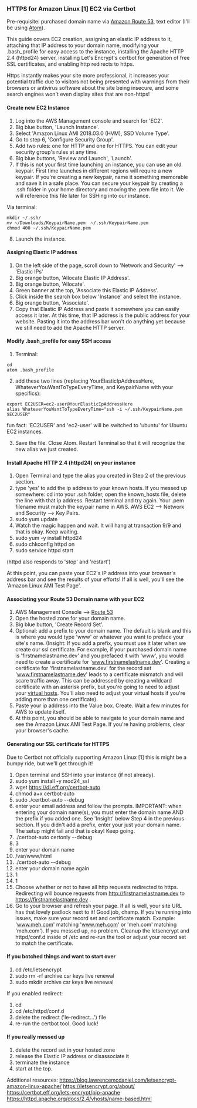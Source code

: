### HTTPS for Amazon Linux [1] EC2 via Certbot
Pre-requisite: purchased domain name via [Amazon Route 53](https://aws.amazon.com/route53/), text editor (I'll be using [Atom](https://atom.io/)).

This guide covers EC2 creation, assigning an elastic IP address to it, attaching that IP address to your domain name, modifying your .bash_profile for easy access to the instance, installing the Apache HTTP 2.4 (httpd24) server, installing Let's Encrypt's certbot for generation of free SSL certificates, and enabling http redirects to https.

Https instantly makes your site more professional, it increases your potential traffic due to visitors not being presented with warnings from their browsers or antivirus software about the site being insecure, and some search engines won't even display sites that are non-https!

#### Create new EC2 Instance
1) Log into the AWS Management console and search for 'EC2'.
2) Big blue button, 'Launch Instance'.
3) Select 'Amazon Linux AMI 2018.03.0 (HVM), SSD Volume Type'.
4) Go to step 6, 'Configure Security Group'.
5) Add two rules: one for HTTP and one for HTTPS. You can edit your security group's rules at any time.
6) Big blue buttons, 'Review and Launch', 'Launch'.
7) If this is not your first time launching an instance, you can use an old keypair. First time launches in different regions will require a new keypair.
If you're creating a new keypair, name it something memorable and save it in a safe place.
You can secure your keypair by creating a .ssh folder in your home directory and moving the .pem file into it. We will reference this file later for SSHing into our instance.

Via terminal:
```
mkdir ~/.ssh/
mv ~/Downloads/KeypairName.pem  ~/.ssh/KeypairName.pem
chmod 400 ~/.ssh/KeypairName.pem
```
8) Launch the instance.

#### Assigning Elastic IP address
1) On the left side of the page, scroll down to 'Network and Security' --> 'Elastic IPs'
2) Big orange button, 'Allocate Elastic IP Address'.
3) Big orange button, 'Allocate'.
4) Green banner at the top, 'Associate this Elastic IP Address'.
5) Click inside the search box below 'Instance' and select the instance.
6) Big orange button, 'Associate'.
7) Copy that Elastic IP Address and paste it somewhere you can easily access it later. At this time, that IP address is the public address for your website. Pasting it into the address bar won't do anything yet because we still need to add the Apache HTTP server.

#### Modify .bash_profile for easy SSH access
1) Terminal:
```
cd
atom .bash_profile
```
2) add these two lines (replacing YourElasticIpAddressHere, WhateverYouWantToTypeEveryTime, and KeypairName with your specifics):
```
export EC2USER=ec2-user@YourElasticIpAddressHere
alias WhateverYouWantToTypeEveryTime="ssh -i ~/.ssh/KeypairName.pem $EC2USER"
```

fun fact: 'EC2USER' and 'ec2-user' will be switched to 'ubuntu' for Ubuntu EC2 instances.

3) Save the file. Close Atom. Restart Terminal so that it will recognize the new alias we just created.

#### Install Apache HTTP 2.4 (httpd24) on your instance
1) Open Terminal and type the alias you created in Step 2 of the previous section.
2) type 'yes' to add the ip address to your known hosts. If you messed up somewhere: cd into your .ssh folder, open the known_hosts file, delete the line with that ip address. Restart terminal and try again. Your .pem filename must match the keypair name in AWS. AWS EC2 --> Network and Security --> Key Pairs.
3) sudo yum update
4) Watch the magic happen and wait. It will hang at transaction 9/9 and that is okay. Keep waiting.
5) sudo yum -y install httpd24
6) sudo chkconfig httpd on
7) sudo service httpd start

(httpd also responds to 'stop' and 'restart')

At this point, you can paste your EC2's IP address into your browser's address bar and see the results of your efforts! If all is well, you'll see the 'Amazon Linux AMI Test Page'.

#### Associating your Route 53 Domain name with your EC2
1) AWS Management Console --> [Route 53](https://console.aws.amazon.com/route53/home?#)
2) Open the hosted zone for your domain name.
3) Big blue button, 'Create Record Set'.
4) Optional: add a prefix to your domain name. The default is blank and this is where you would type 'www' or whatever you want to preface your site's name.
(Insight: If you add a prefix, you must use it later when we create our ssl certificate. For example, if your purchased domain name is 'firstnamelastname.dev' and you prefaced it with 'www', you would need to create a certificate for 'www.firstnamelastname.dev'. Creating a certificate for 'firstnamelastname.dev' for the record set 'www.firstnamelastname.dev' leads to a certificate mismatch and will scare traffic away. This can be addressed by creating a wildcard certificate with an asterisk prefix, but you're going to need to adjust your [virtual hosts](https://httpd.apache.org/docs/2.4/vhosts/name-based.html). You'll also need to adjust your virtual hosts if you're adding more than one certificate).
5) Paste your ip address into the Value box. Create. Wait a few minutes for AWS to update itself.
6) At this point, you should be able to navigate to your domain name and see the Amazon Linux AMI Test Page. If you're having problems, clear your browser's cache.

#### Generating our SSL certificate for HTTPS
Due to Certbot not officially supporting Amazon Linux [1] this is might be a bumpy ride, but we'll get through it!

1) Open terminal and SSH into your instance (if not already).
2) sudo yum install -y mod24_ssl
3) wget https://dl.eff.org/certbot-auto
4) chmod a+x certbot-auto
5) sudo ./certbot-auto --debug
6) enter your email address and follow the prompts. IMPORTANT: when entering your domain name(s), you must enter the domain name AND the prefix if you added one. See 'Insight' below Step 4 in the previous section. If you didn't add a prefix, enter your just your domain name.
The setup might fail and that is okay! Keep going.
8) ./certbot-auto certonly --debug
9) 3
10) enter your domain name
11) /var/www/html
12) ./certbot-auto --debug
13) enter your domain name again
14) 1
15) 1
16) Choose whether or not to have all http requests redirected to https. Redirecting will bounce requests from http://firstnamelastname.dev to https://firstnamelastname.dev .
17) Go to your browser and refresh your page. If all is well, your site URL has that lovely padlock next to it! Good job, champ.
If you're running into issues, make sure your record set and certificate match. Example: 'www.meh.com' matching 'www.meh.com' or 'meh.com' matching 'meh.com'). If you messed up, no problem. Cleanup the letsencrypt and httpd/conf.d inside of /etc and re-run the tool or adjust your record set to match the certificate.

#### If you botched things and want to start over
1) cd /etc/letsencrypt
2) sudo rm -rf archive csr keys live renewal
3) sudo mkdir archive csr keys live renewal

If you enabled redirect:
1) cd
2) cd /etc/httpd/conf.d
3) delete the redirect ('le-redirect...') file
4) re-run the certbot tool. Good luck!

#### If you really messed up
1) delete the record set in your hosted zone
2) release the Elastic IP address or disassociate it
3) terminate the instance
4) start at the top.

Additional resources:
https://blog.lawrencemcdaniel.com/letsencrypt-amazon-linux-apache/
https://letsencrypt.org/about/
https://certbot.eff.org/lets-encrypt/pip-apache
https://httpd.apache.org/docs/2.4/vhosts/name-based.html
